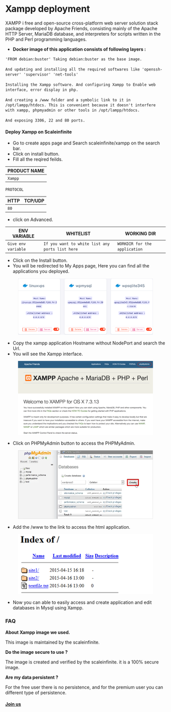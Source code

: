 # Xampp deployment

XAMPP i free and open-source cross-platform web server solution stack package developed by Apache Friends, consisting mainly of the Apache HTTP Server, MariaDB database, and interpreters for scripts written in the PHP and Perl programming languages.

* &#x20;**Docker image of this application consists of following layers :**

```
'FROM debian:buster' Taking debian:buster as the base image.

And updating and installing all the required softwares like 'openssh-server' 'supervisor' 'net-tools'

Installing the Xampp software. And configuring Xampp to Enable web interface, error display in php.

And creating a /www folder and a symbolic link to it in /opt/lampp/htdocs. This is convenient because it doesn't interfere with xampp, phpmyadmin or other tools in /opt/lampp/htdocs.

And exposing 3306, 22 and 80 ports.
```

#### Deploy Xampp on Scaleinfinite

* &#x20;Go to create apps page and Search scaleinfinite/xampp on the search bar.
* &#x20;Click on install button.
* &#x20;Fill all the reqired feilds.

| PRODUCT NAME |
| ------------ |
| `Xampp`      |

`PROTOCOL`

| HTTP | TCP/UDP |
| ---- | ------- |
| `80` |         |

* &#x20;click on Advanced.

| ENV VARIABLE        | WHITELIST                                       | WORKING DIR                   |
| ------------------- | ----------------------------------------------- | ----------------------------- |
| `Give env variable` | `If you want to white list any ports list here` | `WORKDIR for the application` |

* &#x20;Click on the Install button.
* &#x20;You will be redirected to My Apps page, Here you can find all the applications you deployed.



<figure><img src="../../.gitbook/assets/myapps.png" alt=""><figcaption></figcaption></figure>

* &#x20;Copy the xampp application Hostname without NodePort and search the Url.
* &#x20;You will see the Xampp interface.



<figure><img src="../../.gitbook/assets/xampp.png" alt=""><figcaption></figcaption></figure>

* &#x20;Click on PHPMyAdmin button to access the PHPMyAdmin.



<figure><img src="../../.gitbook/assets/phpmyadmin.png" alt=""><figcaption></figcaption></figure>

* &#x20;Add the /www to the link to access the html application.

<figure><img src="../../.gitbook/assets/index.png" alt=""><figcaption></figcaption></figure>

* Now you can able to easily access and create application and edit databases in Mysql using Xampp.

### FAQ

**About Xampp image we used.**

This image is maintained by the scaleinfinite.

**Do the image secure to use ?**

The image is created and verified by the scaleinfinite. it is a 100% secure image.

**Are my data persistent ?**

For the free user there is no persistence, and for the premium user you can different type of persistence.

#### [Join us](https://app.slack.com/client/T04QS32JX6E/C04QKEWE146)&#x20;
